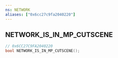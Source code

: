```yaml
---
ns: NETWORK
aliases: ["0x6cc27c9fa2040220"]
---
```

## NETWORK_IS_IN_MP_CUTSCENE

```c
// 0x6CC27C9FA2040220
bool NETWORK_IS_IN_MP_CUTSCENE();
```
